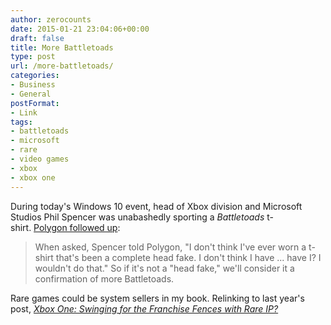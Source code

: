 ```yaml
---
author: zerocounts
date: 2015-01-21 23:04:06+00:00
draft: false
title: More Battletoads
type: post
url: /more-battletoads/
categories:
- Business
- General
postFormat:
- Link
tags:
- battletoads
- microsoft
- rare
- video games
- xbox
- xbox one
---
```


During today's Windows 10 event, head of Xbox division and Microsoft Studios Phil Spencer was unabashedly sporting a _Battletoads_ t-shirt. [Polygon followed up](http://www.polygon.com/2015/1/21/7867485/battletoads):


<blockquote>When asked, Spencer told Polygon, "I don't think I've ever worn a t-shirt that's been a complete head fake. I don't think I have ... have I? I wouldn't do that." So if it's not a "head fake," we'll consider it a confirmation of more Battletoads.</blockquote>


Rare games could be system sellers in my book. Relinking to last year's post, _[Xbox One: Swinging for the Franchise Fences with Rare IP?](https://www.zerocounts.net/2013/05/22/xbox-one-swinging-for-the-franchise-fences-with-rare-ip/)_
